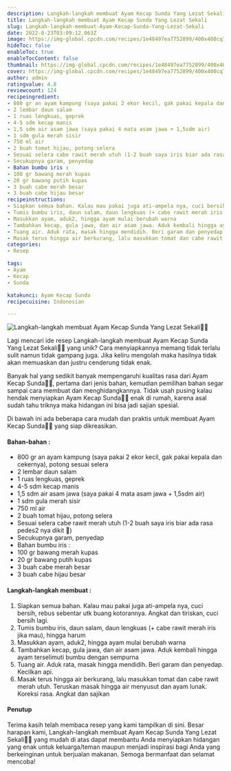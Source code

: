 ```yaml
---
description: Langkah-langkah membuat Ayam Kecap Sunda Yang Lezat Sekali"
title: Langkah-langkah membuat Ayam Kecap Sunda Yang Lezat Sekali
slug: Langkah-langkah-membuat-Ayam-Kecap-Sunda-Yang-Lezat-Sekali
date: 2022-8-23T03:09:12.063Z
image: https://img-global.cpcdn.com/recipes/1e48497ea7752899/400x400cq70/photo.jpg
hideToc: false
enableToc: true
enableTocContent: false
thumbnail: https://img-global.cpcdn.com/recipes/1e48497ea7752899/400x400cq70/photo.jpg
cover: https://img-global.cpcdn.com/recipes/1e48497ea7752899/400x400cq70/photo.jpg
author: admin
ratingvalue: 4.8
reviewcount: 124
recipeingredient:
- 800 gr an ayam kampung (saya pakai 2 ekor kecil, gak pakai kepala dan cekernya), potong sesuai selera
- 2 lembar daun salam
- 1 ruas lengkuas, geprek
- 4-5 sdm kecap manis
- 1,5 sdm air asam jawa (saya pakai 4 mata asam jawa + 1,5sdm air)
- 1 sdm gula merah sisir
- 750 ml air
- 2 buah tomat hijau, potong selera
- Sesuai selera cabe rawit merah utuh (1-2 buah saya iris biar ada rasa pedes2 nya dikit 😬)
- Secukupnya garam, penyedap
- Bahan bumbu iris :
- 100 gr bawang merah kupas
- 20 gr bawang putih kupas
- 3 buah cabe merah besar
- 3 buah cabe hijau besar
recipeinstructions:
- Siapkan semua bahan. Kalau mau pakai juga ati-ampela nya, cuci bersih, rebus sebentar utk buang kotorannya. Angkat dan tiriskan, cuci bersih lagi.
- Tumis bumbu iris, daun salam, daun lengkuas (+ cabe rawit merah iris jika mau), hingga harum
- Masukkan ayam, aduk2, hingga ayam mulai berubah warna
- Tambahkan kecap, gula jawa, dan air asam jawa. Aduk kembali hingga ayam terselimuti bumbu dengan sempurna
- Tuang air. Aduk rata, masak hingga mendidih. Beri garam dan penyedap. Kecilkan api.
- Masak terus hingga air berkurang, lalu masukkan tomat dan cabe rawit merah utuh. Teruskan masak hingga air menyusut dan ayam lunak. Koreksi rasa. Angkat dan sajikan
categories:
- Resep

tags:
- Ayam
- Kecap
- Sunda

katakunci: Ayam Kecap Sunda
recipecuisine: Indonesian

---
```


![Langkah-langkah membuat Ayam Kecap Sunda Yang Lezat Sekali👩‍🍳](https://img-global.cpcdn.com/recipes/1e48497ea7752899/400x400cq70/photo.jpg)

Lagi mencari ide resep Langkah-langkah membuat Ayam Kecap Sunda Yang Lezat Sekali👩‍🍳 yang unik? Cara menyiapkannya memang tidak terlalu sulit namun tidak gampang juga. Jika keliru mengolah maka hasilnya tidak akan memuaskan dan justru cenderung tidak enak.

Banyak hal yang sedikit banyak mempengaruhi kualitas rasa dari Ayam Kecap Sunda👩‍🍳, pertama dari jenis bahan, kemudian pemilihan bahan segar sampai cara membuat dan menghidangkannya. Tidak usah pusing kalau hendak menyiapkan Ayam Kecap Sunda👩‍🍳 enak di rumah, karena asal sudah tahu triknya maka hidangan ini bisa jadi sajian spesial.

Di bawah ini ada beberapa cara mudah dan praktis untuk membuat Ayam Kecap Sunda👩‍🍳 yang siap dikreasikan.

<!--inarticleads1-->

#### Bahan-bahan :

- 800 gr an ayam kampung (saya pakai 2 ekor kecil, gak pakai kepala dan cekernya), potong sesuai selera
- 2 lembar daun salam
- 1 ruas lengkuas, geprek
- 4-5 sdm kecap manis
- 1,5 sdm air asam jawa (saya pakai 4 mata asam jawa + 1,5sdm air)
- 1 sdm gula merah sisir
- 750 ml air
- 2 buah tomat hijau, potong selera
- Sesuai selera cabe rawit merah utuh (1-2 buah saya iris biar ada rasa pedes2 nya dikit 😬)
- Secukupnya garam, penyedap
- Bahan bumbu iris :
- 100 gr bawang merah kupas
- 20 gr bawang putih kupas
- 3 buah cabe merah besar
- 3 buah cabe hijau besar

<!--inarticleads2-->

#### Langkah-langkah membuat :

1. Siapkan semua bahan. Kalau mau pakai juga ati-ampela nya, cuci bersih, rebus sebentar utk buang kotorannya. Angkat dan tiriskan, cuci bersih lagi.
1. Tumis bumbu iris, daun salam, daun lengkuas (+ cabe rawit merah iris jika mau), hingga harum
1. Masukkan ayam, aduk2, hingga ayam mulai berubah warna
1. Tambahkan kecap, gula jawa, dan air asam jawa. Aduk kembali hingga ayam terselimuti bumbu dengan sempurna
1. Tuang air. Aduk rata, masak hingga mendidih. Beri garam dan penyedap. Kecilkan api.
1. Masak terus hingga air berkurang, lalu masukkan tomat dan cabe rawit merah utuh. Teruskan masak hingga air menyusut dan ayam lunak. Koreksi rasa. Angkat dan sajikan

#### Penutup

Terima kasih telah membaca resep yang kami tampilkan di sini. Besar harapan kami, Langkah-langkah membuat Ayam Kecap Sunda Yang Lezat Sekali👩‍🍳 yang mudah di atas dapat membantu Anda menyiapkan hidangan yang enak untuk keluarga/teman maupun menjadi inspirasi bagi Anda yang berkeinginan untuk berjualan makanan. Semoga bermanfaat dan selamat mencoba!
